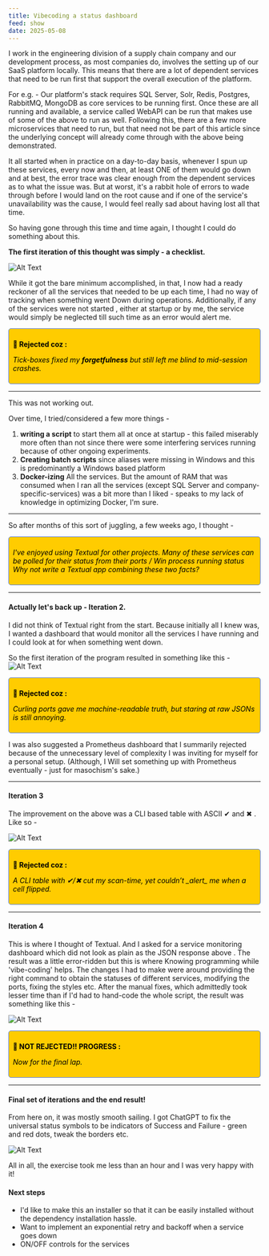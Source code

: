 ```yaml
---
title: Vibecoding a status dashboard
feed: show
date: 2025-05-08
---
```

I work in the engineering division of  a supply chain company and our development process, as most companies do, involves the setting up of our SaaS platform locally. 
This means that there are a lot of dependent services that need to be run first that support the overall execution of the platform. 

For e.g. - 
Our platform's stack requires SQL Server, Solr, Redis, Postgres, RabbitMQ, MongoDB as core services to be running first. 
Once these are all running and available, a service called WebAPI can be run that makes use of some of the above to run as well. 
Following this, there are a few more microservices that need to run, but that need not be part of this article since the underlying concept will already come through with the above being demonstrated. 

It all started when in practice on a day-to-day basis, whenever I spun up these services, every now and then, at least ONE of them would go down and at best, the error trace was clear enough from the dependent services as to what the issue was. 
But at worst, it's a rabbit hole of errors to wade through before I would land on the root cause and if one of the service's unavailability was the cause, I would feel really sad about having lost all that time. 

So having gone through this time and time again, I thought I could do something about this. 

**The first iteration of this thought was simply - a checklist.**

![Alt Text](/assets/img/applications/textual/status/t1.png)

While it got the bare minimum accomplished, in that, I now had a ready reckoner of all the services that needed to be up each time, I had no way of tracking when something went Down during operations. Additionally, if any of the services were not started , either at startup or by me, the service would simply be neglected till such time as an error would alert me. 

<div style="background-color:#ffcc00; border: 0.5px solid #5078f0; padding: 8px; border-radius: 5px; color:black"> <p> <b>🚨 Rejected coz :</b> </p> <p></p> <p> <em>Tick-boxes fixed my <b> forgetfulness</b>  but still left me blind to mid-session crashes.</em></p> </div>

---

This was not working out. 

Over time, I tried/considered a few more things - 
<ol>
<li> <b>writing a script</b> to start them all at once at startup - this failed miserably more often than not since there were some interfering services running because of other ongoing experiments.</li>
<li> <b>Creating batch scripts</b> since aliases were missing in Windows and this is predominantly a Windows based platform</li>
<li> <b>Docker-izing</b> All the services. But the amount of RAM that was consumed when I ran all the services (except SQL Server and company-specific-services) was a bit more than I liked - speaks to my lack of knowledge in optimizing Docker, I'm sure.</li>
</ol>

---
So after months of this sort of juggling, a few weeks ago, I thought - 

<div style="background-color:#ffcc00; border: 0.5px solid #5078f0; padding: 8px; border-radius: 5px; color:black"> <p> </p> <p></p> <p> <em>I've enjoyed using Textual for other projects. 
Many of these services can be polled for their status from their ports / Win process running status
Why not write a Textual app combining these two facts?</em></p> </div>

---

#### Actually let's back up - Iteration 2. 

I did not think of Textual right from the start. Because initially all I knew was, I wanted a dashboard that would monitor all the services I have running and I could look at for when something went down. 

So the first iteration of the program resulted in something like this - 
![Alt Text](/assets/img/applications/textual/status/t2.png)

<div style="background-color:#ffcc00; border: 0.5px solid #5078f0; padding: 8px; border-radius: 5px; color:black"> <p> <b> 🚨 Rejected coz :</b> </p> <p></p> <p> <em>Curling ports gave me machine-readable truth, but staring at raw JSONs is still annoying. </em></p> </div>


I was also suggested a Prometheus dashboard that I summarily rejected because of the unnecessary level of complexity I was inviting for myself for a personal setup. (Although, I Will set something up with Prometheus eventually - just for masochism's sake.)

---

####  Iteration 3

The improvement on the above was a CLI based table with ASCII ✔ and ✖ . Like so - 

![Alt Text](/assets/img/applications/textual/status/t3.png)

<div style="background-color:#ffcc00; border: 0.5px solid #5078f0; padding: 8px; border-radius: 5px; color:black"> <p> <b> 🚨 Rejected coz :</b> </p> <p></p> <p> <em>A CLI table with ✔/✖ cut my scan-time, yet couldn’t _alert_ me when a cell flipped.</em></p> </div>


---
####  Iteration 4

This is where I thought of Textual. And I asked for a service monitoring dashboard which did not look as plain as the JSON response above . The result was a little error-ridden but this is where Knowing programming while 'vibe-coding' helps. 
The changes I had to make were around providing the right command to obtain the statuses of different services, modifying the ports, fixing the styles etc. 
After the  manual fixes, which admittedly took lesser time than if I'd had to hand-code the whole script, the result was something like this - 

![Alt Text](/assets/img/applications/textual/status/t4.png)

<div style="background-color:#ffcc00; border: 0.5px solid #5078f0; padding: 8px; border-radius: 5px; color:black"> <p> <b> 🎉 NOT REJECTED!! PROGRESS  :</b> </p> <p></p> <p> <em>Now for the final lap. </em></p> </div>

---
#### Final set of iterations and the end result!

From here on, it was mostly smooth sailing. 
I got ChatGPT to fix the universal status symbols to be indicators of Success and Failure - green and red dots, tweak the borders etc. 


![Alt Text](/assets/img/applications/textual/status/t5.png)

All in all, the exercise took me less than an hour and I was very happy with it!


#### Next steps 

- I'd like to make this an installer so that it can be easily installed without the dependency installation hassle. 
- Want to implement an exponential retry and backoff when a service goes down
- ON/OFF controls for the services
	